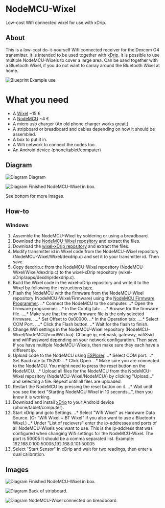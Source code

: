 # NodeMCU-Wixel
Low-cost Wifi connected wixel for use with xDrip.

## About
This is a low-cost do-it-yourself Wifi connected receiver for the Dexcom G4 transmitter. It is intended to be used together with [xDrip](https://github.com/StephenBlackWasAlreadyTaken/xDrip/wiki/xDrip-Beta). It is possible to use multiple NodeMCU-Wixels to cover a large area. Can be used together with a Bluetooth Wixel, if you do not want to carray around the Bluetooth Wixel at home.

![Blueprint](https://github.com/MrPsi/NodeMCU-Wixel/blob/master/img/blueprint.png?raw=true "Blueprint")
Example use

# What you need
* A [Wixel](http://www.hobbytronics.co.uk/wixel-usb-wireless-module) ~15 €
* A [NodeMCU](http://www.ebay.co.uk/itm/NodeMCU-LUA-WIFI-Internet-Development-Board-Based-on-ESP8266-/291505733201?hash=item43df187e51:g:iikAAOSwHPlWeoBr) ~4 €
* A micro usb charger (An old phone charger works great.)
* A stripboard or breadboard and cables depending on how it should be assembled.
* A box to put it in.
* A Wifi network to connect the nodes too.
* An Android device (phone/tablet/computer)

## Diagram

![Diagram](https://github.com/MrPsi/NodeMCU-Wixel/blob/master/img/diagram.png?raw=true "Diagram")
Diagram

![Diagram](https://github.com/MrPsi/NodeMCU-Wixel/blob/master/img/box1.jpg?raw=true "Diagram")
Finished NodeMCU-Wixel in box.

See bottom for more images.

## How-to

### Windows

1. Assemble the NodeMCU-Wixel by soldering or using a breadboard.
2. Download the [NodeMCU-Wixel repository](https://github.com/MrPsi/NodeMCU-Wixel) and extract the files.
3. Download the [wixel-xDrip repository](https://github.com/StephenBlackWasAlreadyTaken/wixel-xDrip) and extract the files.
4. Modify transmitter id in Wixel code from the NodeMCU-Wixel repository (NodeMCU-Wixel/Wixel/dexdrip.c) and set it to your transmitter id. Then save.
5. Copy dexdrip.c from the NodeMCU-Wixel repository (NodeMCU-Wixel/Wixel/dexdrip.c) to the wixel-xDrip repository (wixel-xDrip/apps/dexdrip/dexdrip.c).
6. Build the Wixel code in the wixel-xDrip repository and write it to the Wixel by following the instructions [here](https://github.com/StephenBlackWasAlreadyTaken/wixel-xDrip).
7. Flash the NodeMCU with the firmware from the NodeMCU-Wixel repository (NodeMCU-Wixel/Firmware) using the [NodeMCU Firmware Programmer](https://github.com/nodemcu/nodemcu-flasher).
..* Connect the NodeMCU to the computer.
..* Open the firmware programmer.
..* In the Config tab:
....* Browse for the firmware file.
....* Make sure that the new firmware file is the only selected firmware.
....* Set Offset to 0x00000.
..* In the Operation tab:
....* Select COM Port.
....* Click the Flash button.
..* Wait for the flash to finish.
8. Change Wifi settings in the NodeMCU-Wixel repository (NodeMCU-Wixel/NodeMCU/modWifi.lua). Change ip, netmask, gateway, wifiSsid and wifiPassword depending on your network configuration. Then save. If you have multiple NodeMCU-Wixels, then make sure they each have a different ip.
9. Upload code to the NodeMCU using [ESPlorer](http://esp8266.ru/esplorer/).
..* Select COM port.
..* Set Baud rate to 115200.
..* Click Open.
..* Make sure you are connected to the NodeMCU. You might need to press the reset button on the NodeMCU.
..* Upload all files for the NodeMCU from the NodeMCU-Wixel repository (NodeMCU-Wixel/NodeMCU/) by clicking "Upload..." and selecting a file. Repeat until all files are uploaded.
10. Restart the NodeMCU by pressing the reset button on it.
..* Wait until you see the text "Starting NodeMCU Wixel in 10 seconds...", then you know it is working.
11. Download and install [xDrip](https://github.com/StephenBlackWasAlreadyTaken/xDrip/wiki/xDrip-Beta) to your Android device (phone/tablet/computer).
12. Start xDrip and goto Settings.
..* Select "Wifi Wixel" as Hardware Data Source. (Or "Wifi Wixel + BT Wixel" if you also want to use a Bluetooth Wixel.)
..* Under "List of recievers" enter the ip-addresses and ports of all NodeMCU-Wixels you want to use. This is the ip-address that was configured when changing Wifi settings for the NodeMCU-Wixel. The port is 50005 It should be a comma separated list. Example: 192.168.0.100:50005,192.168.0.101:50005
13. Select "Start Sensor" in xDrip and wait for two readings, then enter a dual calibration.

## Images

![Diagram](https://github.com/MrPsi/NodeMCU-Wixel/blob/master/img/box2.jpg?raw=true "Diagram")
Finished NodeMCU-Wixel in box.

![Diagram](https://github.com/MrPsi/NodeMCU-Wixel/blob/master/img/solder.jpg?raw=true "Diagram")
Back of stripboard.

![Diagram](https://github.com/MrPsi/NodeMCU-Wixel/blob/master/img/breadboard.jpg?raw=true "Diagram")
NodeMCU-Wixel connected on breadboard.